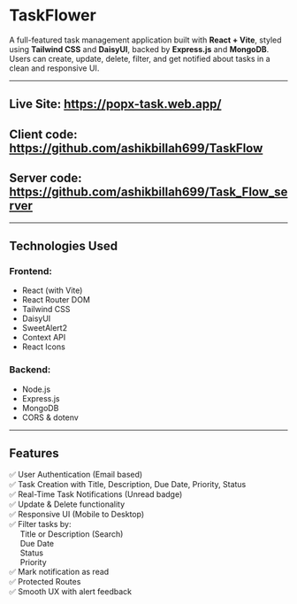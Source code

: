 # TaskFlower

A full-featured task management application built with **React + Vite**, styled using **Tailwind CSS** and **DaisyUI**, backed by **Express.js** and **MongoDB**. Users can create, update, delete, filter, and get notified about tasks in a clean and responsive UI.

---

## Live Site: https://popx-task.web.app/
## Client code: https://github.com/ashikbillah699/TaskFlow
## Server code: https://github.com/ashikbillah699/Task_Flow_server

---

## Technologies Used

### Frontend:
- React (with Vite)
- React Router DOM
- Tailwind CSS
- DaisyUI
- SweetAlert2
- Context API
- React Icons

### Backend:
- Node.js
- Express.js
- MongoDB
- CORS & dotenv

---

## Features

✅ User Authentication (Email based)  
✅ Task Creation with Title, Description, Due Date, Priority, Status  
✅ Real-Time Task Notifications (Unread badge)  
✅ Update & Delete functionality  
✅ Responsive UI (Mobile to Desktop)  
✅ Filter tasks by:  
&nbsp;&nbsp;&nbsp;&nbsp; Title or Description (Search)  
&nbsp;&nbsp;&nbsp;&nbsp; Due Date  
&nbsp;&nbsp;&nbsp;&nbsp; Status  
&nbsp;&nbsp;&nbsp;&nbsp; Priority  
✅ Mark notification as read  
✅ Protected Routes  
✅ Smooth UX with alert feedback
